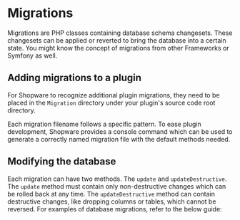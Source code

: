 # Migrations

Migrations are PHP classes containing database schema changesets. These changesets can be applied or reverted to bring the database into a certain state. You might know the concept of migrations from other Frameworks or Symfony as well.

## Adding migrations to a plugin

For Shopware to recognize additional plugin migrations, they need to be placed in the `Migration` directory under your plugin's source code root directory.

Each migration filename follows a specific pattern. To ease plugin development, Shopware provides a console command which can be used to generate a correctly named migration file with the default methods needed.

<PageRef page="../../guides/plugins/plugins/plugin-fundamentals/database-migrations.md#create-migration" title="Create migration" />

## Modifying the database

Each migration can have two methods. The `update` and `updateDestructive`. The `update` method must contain only non-destructive changes which can be rolled back at any time. The `updateDestructive` method can contain destructive changes, like dropping columns or tables, which cannot be reversed. For examples of database migrations, refer to the below guide:

<PageRef page="../../guides/plugins/plugins/plugin-fundamentals/database-migrations.md" title="Database migration" />
